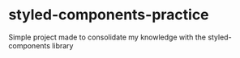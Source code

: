 # styled-components-practice
Simple project made to consolidate my knowledge with the styled-components library
